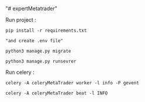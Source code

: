 "# expertMetatrader" 

Run project :

    pip install -r requirements.txt

    "and create .env file"

    python3 manage.py migrate

    python3 manage.py runsevrer

Run celery :

    celery -A celeryMetaTrader worker -l info -P gevent

    celery -A celeryMetaTrader beat -l INFO